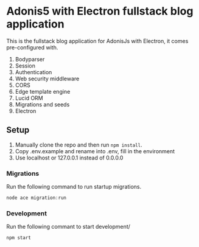 # Adonis5 with Electron fullstack blog application

This is the fullstack blog application for AdonisJs with Electron, it comes pre-configured with.

1. Bodyparser
2. Session
3. Authentication
4. Web security middleware
5. CORS
6. Edge template engine
7. Lucid ORM
8. Migrations and seeds
9. Electron

## Setup

1. Manually clone the repo and then run `npm install`.
2. Copy .env.example and rename into .env, fill in the environment
3. Use localhost or 127.0.0.1 instead of 0.0.0.0

### Migrations

Run the following command to run startup migrations.

```js
node ace migration:run
```

### Development

Run the following commant to start development/

```js
npm start
```
